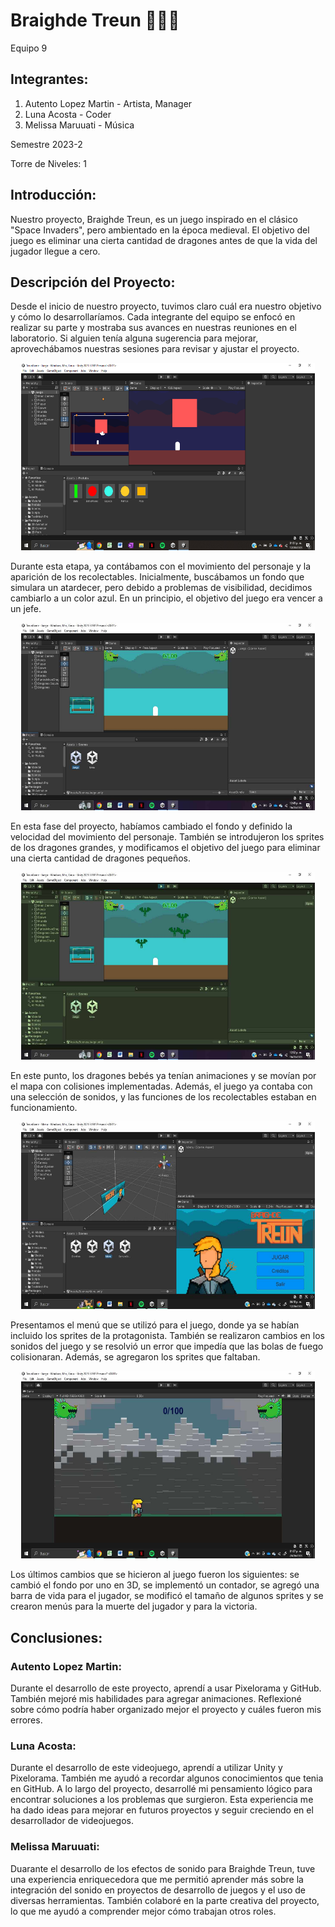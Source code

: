 # Braighde Treun 🐲🧙‍♀

Equipo 9

## Integrantes:

1. Autento Lopez Martin - Artista, Manager
2. Luna Acosta - Coder
3. Melissa Maruuati - Música

Semestre 2023-2

Torre de Niveles: 1

## Introducción:

Nuestro proyecto, Braighde Treun, es un juego inspirado en el clásico "Space Invaders", pero ambientado en la época medieval. El objetivo del juego es eliminar una cierta cantidad de dragones antes de que la vida del jugador llegue a cero.

## Descripción del Proyecto:

Desde el inicio de nuestro proyecto, tuvimos claro cuál era nuestro objetivo y cómo lo desarrollaríamos. Cada integrante del equipo se enfocó en realizar su parte y mostraba sus avances en nuestras reuniones en el laboratorio. Si alguien tenía alguna sugerencia para mejorar, aprovechábamos nuestras sesiones para revisar y ajustar el proyecto.

<p align="center">
  <img src="/Imagenes/Primer_imagen.png" alt="Primera imagen" width="470" height="300">
</p>

Durante esta etapa, ya contábamos con el movimiento del personaje y la aparición de los recolectables. Inicialmente, buscábamos un fondo que simulara un atardecer, pero debido a problemas de visibilidad, decidimos cambiarlo a un color azul. En un principio, el objetivo del juego era vencer a un jefe.

<p align="center">
  <img src="/Imagenes/Segunda_imagen.jpg" alt="Segunda imagen" width="470" height="300">
</p>

En esta fase del proyecto, habíamos cambiado el fondo y definido la velocidad del movimiento del personaje. También se introdujeron los sprites de los dragones grandes, y modificamos el objetivo del juego para eliminar una cierta cantidad de dragones pequeños.

<p align="center">
  <img src="/Imagenes/Tercer_imagen.jpg" alt="Tercer imagen" width="470" height="300">
</p>

En este punto, los dragones bebés ya tenían animaciones y se movían por el mapa con colisiones implementadas. Además, el juego ya contaba con una selección de sonidos, y las funciones de los recolectables estaban en funcionamiento.

<p align="center">
  <img src="/Imagenes/Cuarta_imagen.jpg" alt="Cuarta imagen" width="470" height="300">
</p>

Presentamos el menú que se utilizó para el juego, donde ya se habían incluido los sprites de la protagonista. También se realizaron cambios en los sonidos del juego y se resolvió un error que impedía que las bolas de fuego colisionaran. Además, se agregaron los sprites que faltaban.

<p align="center">
  <img src="/Imagenes/Quinta_imagen.jpg" alt="Quinta imagen" width="470" height="300">
</p>

Los últimos cambios que se hicieron al juego fueron los siguientes: se cambió el fondo por uno en 3D, se implementó un contador, se agregó una barra de vida para el jugador, se modificó el tamaño de algunos sprites y se crearon menús para la muerte del jugador y para la victoria.

## Conclusiones:

### Autento Lopez Martin:

Durante el desarrollo de este proyecto, aprendí a usar Pixelorama y GitHub. También mejoré mis habilidades para agregar animaciones. Reflexioné sobre cómo podría haber organizado mejor el proyecto y cuáles fueron mis errores. 

### Luna Acosta:

Durante el desarrollo de este videojuego, aprendí a utilizar Unity y Pixelorama. También me ayudó a recordar algunos conocimientos que tenia en GitHub. A lo largo del proyecto, desarrollé mi pensamiento lógico para encontrar soluciones a los problemas que surgieron. Esta experiencia me ha dado ideas para mejorar en futuros proyectos y seguir creciendo en el desarrollador de videojuegos.

### Melissa Maruuati:

Duarante el desarrollo de los efectos de sonido para Braighde Treun, tuve una experiencia enriquecedora que me permitió aprender más sobre la integración del sonido en proyectos de desarrollo de juegos y el uso de diversas herramientas. También colaboré en la parte creativa del proyecto, lo que me ayudó a comprender mejor cómo trabajan otros roles.
